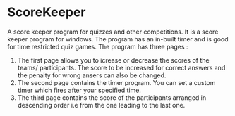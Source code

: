 # ScoreKeeper
A score keeper program for quizzes and other competitions.
It is a score keeper program for windows. The program has an in-built timer and is good for time restricted quiz games.
The program has three pages :
1. The first page allows you to icrease or decrease the scores of the teams/ participants. The score to be increased for correct answers and the penalty for wrong ansers can also be changed.
2. The second page contains the timer program. You can set a custom timer which fires after your specified time.
3. The third page contains the score of the participants arranged in descending order i.e from the one leading to the last one.
